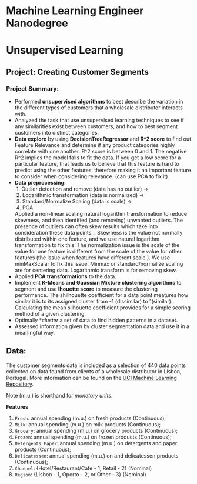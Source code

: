 # Machine Learning Engineer Nanodegree
# Unsupervised Learning
## Project: Creating Customer Segments

### Project Summary:
- Performed **unsupervised algorithms** to best describe the variation in the different types of customers that a wholesale distributor interacts with.
- Analyzed the task that use unsupervised learning techniques to see if any similarities exist between customers, and how to best segment customers into distinct categories.
- **Data explore** by using **DecisionTreeRegressor** and **R^2 score** to find out Feature Relevance and determine if any product categories highly correlate with one another. R^2 score is between 0 and 1. The negative R^2 implies the model falls to fit the data. If you get a low score for a particular feature, that leads us to believe that this feature is hard to predict using the other features, therefore making it an important feature to consider when considering relevance. (can use PCA to fix it)
- **Data preprocessing:**<br/> 
&nbsp;1. Outlier detection and remove (data has no outlier) -> <br/>
&nbsp;2. Logarithmic transformation (data is normalized) -> <br/>
&nbsp;3. Standard/Normalize Scaling (data is scale) -> <br/>
&nbsp;4. PCA <br/>
Applied a non-linear scaling natural logarithm transformation to reduce skewness, and then identified (and removing) unwanted outliers. The presence of outliers can often skew results which take into consideration these data points. . Skewness is the value not normally distributed within one feature, and we use natural logarithm transformation to fix this. The normalization issue is the scale of the value for one feature is different from the scale of the value for other features (the issue when features have different scale.).  We use minMaxScalar to fix this issue. Minmax or standard/normalize scaling are for centering data. Logarithmic transform is for removing skew. 
- Applied **PCA transformations** to the data.
- Implement **K-Means and Gaussian Mixture clustering algorithms** to segment and use **lhouette score** to measure the clustering performance. The shilhouette coefficient for a data point meatures how similar it is to its assigned cluster from -1 (dissimilar) to 1(similar). Calculating the mean silhouette coefficient provides for a simple scoring method of a given clustering.
- Optimally **cluster* a set of data to find hidden patterns in a dataset.
- Assessed information given by cluster segmentation data and use it in a meaningful way.

## Data:

The customer segments data is included as a selection of 440 data points collected on data found from clients of a wholesale distributor in Lisbon, Portugal. More information can be found on the [UCI Machine Learning Repository](https://archive.ics.uci.edu/ml/datasets/Wholesale+customers).

Note (m.u.) is shorthand for *monetary units*.

**Features**
1) `Fresh`: annual spending (m.u.) on fresh products (Continuous); 
2) `Milk`: annual spending (m.u.) on milk products (Continuous); 
3) `Grocery`: annual spending (m.u.) on grocery products (Continuous); 
4) `Frozen`: annual spending (m.u.) on frozen products (Continuous);
5) `Detergents_Paper`: annual spending (m.u.) on detergents and paper products (Continuous);
6) `Delicatessen`: annual spending (m.u.) on and delicatessen products (Continuous); 
7) `Channel`: {Hotel/Restaurant/Cafe - 1, Retail - 2} (Nominal)
8) `Region`: {Lisbon - 1, Oporto - 2, or Other - 3} (Nominal) 
